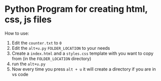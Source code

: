 # Python Program for creating html, css, js files

How to use:
1. Edit the ``` counter.txt ``` to ``` 0 ```
1. Edit the ``` alt+u.py ``` ``` FOLDER_LOCATION ``` to your needs
1. Create a ``` index.html ``` and a ``` styles.css ``` template with you want to copy from (in the ``` FOLDER_LOCATION ``` directory)
1. run the ``` alt+u.py ```
1. Now every time you press ``` alt + u ``` it will create a directory if you are in vs code 
